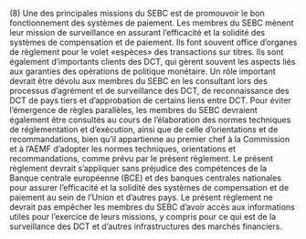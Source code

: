 (8) Une des principales missions du SEBC est de promouvoir le bon fonctionnement des systèmes de paiement. Les membres du SEBC mènent leur mission de surveillance en assurant l’efficacité et la solidité des systèmes de compensation et de paiement. Ils font souvent office d’organes de règlement pour le volet «espèces» des transactions sur titres. Ils sont également d’importants clients des DCT, qui gèrent souvent les aspects liés aux garanties des opérations de politique monétaire. Un rôle important devrait être dévolu aux membres du SEBC en les consultant lors des processus d’agrément et de surveillance des DCT, de reconnaissance des DCT de pays tiers et d’approbation de certains liens entre DCT. Pour éviter l’émergence de règles parallèles, les membres du SEBC devraient également être consultés au cours de l’élaboration des normes techniques de réglementation et d’exécution, ainsi que de celle d’orientations et de recommandations, bien qu’il appartienne au premier chef à la Commission et à l’AEMF d’adopter les normes techniques, orientations et recommandations, comme prévu par le présent règlement. Le présent règlement devrait s’appliquer sans préjudice des compétences de la Banque centrale européenne (BCE) et des banques centrales nationales pour assurer l’efficacité et la solidité des systèmes de compensation et de paiement au sein de l’Union et d’autres pays. Le présent règlement ne devrait pas empêcher les membres du SEBC d’avoir accès aux informations utiles pour l’exercice de leurs missions, y compris pour ce qui est de la surveillance des DCT et d’autres infrastructures des marchés financiers.